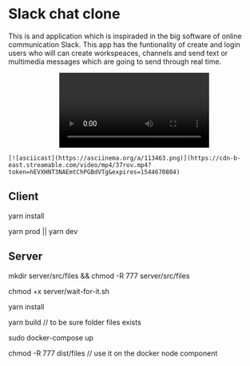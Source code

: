 # Slack chat clone

This is and application which is inspiraded in the big software of online communication Slack. This app has the funtionality of create and login users who will can create workspeaces, channels and send text or multimedia messages which are going to send through real time.

<p align="center">
    <video src="https://cdn-b-east.streamable.com/video/mp4/37rov.mp4?token=hEVXHNT3NAEmtChPGBdVTg&expires=1544670804">
</p>

`[![asciicast](https://asciinema.org/a/113463.png)](https://cdn-b-east.streamable.com/video/mp4/37rov.mp4?token=hEVXHNT3NAEmtChPGBdVTg&expires=1544670804)`

## Client

yarn install

yarn prod || yarn dev

## Server

mkdir server/src/files && chmod -R 777 server/src/files

chmod +x server/wait-for-it.sh

yarn install

yarn build // to be sure folder files exists

sudo docker-compose up

chmod -R 777 dist/files // use it on the docker node component
